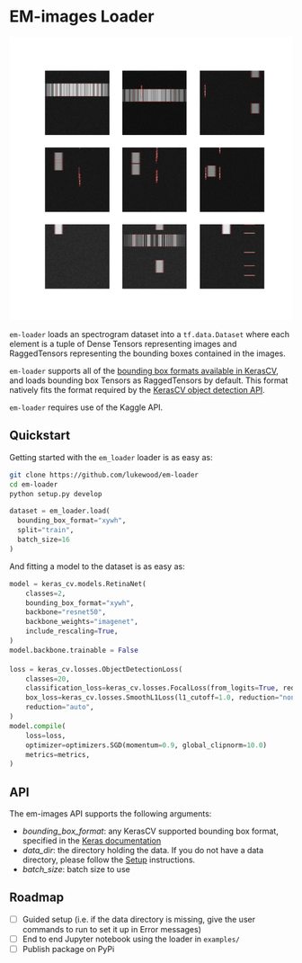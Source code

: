 # EM-images Loader

![Sample loader](media/sample.png)

`em-loader` loads an spectrogram dataset into a `tf.data.Dataset` where
each element is a tuple of Dense Tensors representing images and RaggedTensors representing the
bounding boxes contained in the images.

`em-loader` supports all of the [bounding box formats available in KerasCV](https://keras.io/api/keras_cv/bounding_box/),
and loads bounding box Tensors as RaggedTensors by default.  This format natively fits the format
required by the [KerasCV object detection API](https://lukewood.xyz/blog/sneak-peek-object-detection-api).

`em-loader` requires use of the Kaggle API.

## Quickstart

Getting started with the `em_loader` loader is as easy as:

```bash
git clone https://github.com/lukewood/em-loader
cd em-loader
python setup.py develop
```

```python
dataset = em_loader.load(
  bounding_box_format="xywh",
  split="train",
  batch_size=16
)
```

And fitting a model to the dataset is as easy as:

```python
model = keras_cv.models.RetinaNet(
    classes=2,
    bounding_box_format="xywh",
    backbone="resnet50",
    backbone_weights="imagenet",
    include_rescaling=True,
)
model.backbone.trainable = False

loss = keras_cv.losses.ObjectDetectionLoss(
    classes=20,
    classification_loss=keras_cv.losses.FocalLoss(from_logits=True, reduction="none"),
    box_loss=keras_cv.losses.SmoothL1Loss(l1_cutoff=1.0, reduction="none"),
    reduction="auto",
)
model.compile(
    loss=loss,
    optimizer=optimizers.SGD(momentum=0.9, global_clipnorm=10.0)
    metrics=metrics,
)
```

## API

The em-images API supports the following arguments:

- *bounding_box_format*: any KerasCV supported bounding box format, specified in the [Keras documentation](https://keras.io/api/keras_cv/bounding_box/)
- *data_dir*: the directory holding the data.  If you do not have a data directory, please follow the [Setup](#setup) instructions.
- *batch_size*: batch size to use

## Roadmap

- [ ] Guided setup (i.e. if the data directory is missing, give the user commands to run to set it up in Error messages)
- [ ] End to end Jupyter notebook using the loader in `examples/`
- [ ] Publish package on PyPi
